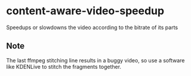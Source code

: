 # content-aware-video-speedup
 Speedups or slowdowns the video according to the bitrate of its parts

## Note

The last ffmpeg stitching line results in a buggy video, so use a software like KDENLive to stitch the fragments together.
